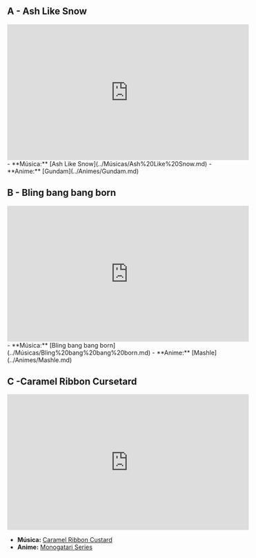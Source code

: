 ## A - Ash Like Snow
<iframe width="560" height="315" src="https://www.youtube.com/embed/3wGJMnFGzAw?si=GLPAzlgHbLLcXtPD" title="YouTube video player" frameborder="0" allow="accelerometer; autoplay; clipboard-write; encrypted-media; gyroscope; picture-in-picture; web-share" referrerpolicy="strict-origin-when-cross-origin" allowfullscreen></iframe>
- **Música:** [Ash Like Snow](../Músicas/Ash%20Like%20Snow.md)
- **Anime:** [Gundam](../Animes/Gundam.md)

## B - Bling bang bang born
<iframe width="560" height="315" src="https://www.youtube.com/embed/210R0ozmLwg?si=_p59YRYNK6zRkbqN" title="YouTube video player" frameborder="0" allow="accelerometer; autoplay; clipboard-write; encrypted-media; gyroscope; picture-in-picture; web-share" referrerpolicy="strict-origin-when-cross-origin" allowfullscreen></iframe>
 - **Música:** [Bling bang bang born](../Músicas/Bling%20bang%20bang%20born.md)
 - **Anime:** [Mashle](../Animes/Mashle.md)

## C -Caramel Ribbon Cursetard
<iframe width="560" height="315" src="https://www.youtube.com/embed/yhL7GvLbSyw?si=HIpyC87WBVC5nsb5" title="YouTube video player" frameborder="0" allow="accelerometer; autoplay; clipboard-write; encrypted-media; gyroscope; picture-in-picture; web-share" referrerpolicy="strict-origin-when-cross-origin" allowfullscreen></iframe>

- **Música:** [Caramel Ribbon Custard](../Músicas/Caramel%20Ribbon%20Custard.md)
- **Anime:** [Monogatari Series](../Animes/Monogatari%20Series.md)